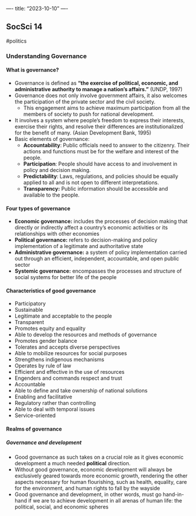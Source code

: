 —-
title: “2023-10-10”
—-
## SocSci 14
#politics 
### Understanding Governance
#### What is governance?
- Governance is defined as **“the exercise of political, economic, and administrative authority to manage a nation’s affairs.”** (UNDP, 1997)
- Governance does not only involve government affairs, it also welcomes the participation of the private sector and the civil society.
	- This engagement aims to achieve maximum participation from all the members of society to push for national development.
- It involves a system where people’s freedom to express their interests, exercise their rights, and resolve their differences are institutionalized for the benefit of many. (Asian Development Bank, 1995)
- Basic elements of governance:
	- **Accountability**: Public officials need to answer to the citizenry. Their actions and functions must be for the welfare and interest of the people.
	- **Participation**: People should have access to and involvement in policy and decision making.
	- **Predictability**: Laws, regulations, and policies should be equally applied to all and is not open to different interpretations.
	- **Transparency:** Public information should be accessible and available to the people.
#### Four types of governance
- **Economic governance:** includes the processes of decision making that directly or indirectly affect a country’s economic activities or its relationships with other economies
- **Political governance:** refers to decision-making and policy implementation of a legitimate and authoritative state
- **Administrative governance:** a system of policy implementation carried out through an efficient, independent, accountable, and open public sector
- **Systemic governance:** encompasses the processes and structure of social systems for better life of the people
#### Characteristics of good governance
- Participatory
- Sustainable
- Legitimate and acceptable to the people
- Transparent
- Promotes equity and equality
- Able to develop the resources and methods of governance
- Promotes gender balance
- Tolerates and accepts diverse perspectives
- Able to mobilize resources for social purposes
- Strengthens indigenous mechanisms
- Operates by rule of law
- Efficient and effective in the use of resources
- Engenders and commands respect and trust
- Accountable
- Able to define and take ownership of national solutions
- Enabling and facilitative
- Regulatory rather than controlling
- Able to deal with temporal issues
- Service-oriented
#### Realms of governance
##### Governance and development
- Good governance as such takes on a crucial role as it gives economic development a much needed **political** direction.
- Without good governance, economic development will always be exclusively geared towards more economic growth, rendering the other aspects necessary for human flourishing, such as health, equality, care for the environment, and human rights to fall by the wayside
- Good governance and development, in other words, must go hand-in-hand if we are to achieve development in all arenas of human life: the political, social, and economic spheres